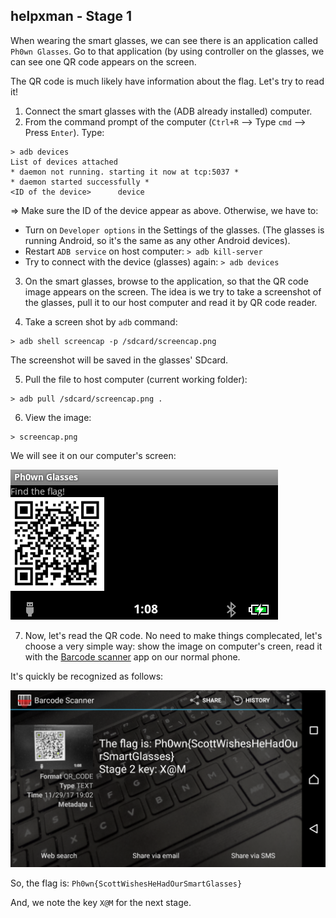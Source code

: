 ## helpxman - Stage 1

When wearing the smart glasses, we can see there is an application called `Ph0wn Glasses`. Go to that application (by using controller on the glasses, we can see one QR code appears on the screen.

The QR code is much likely have information about the flag. Let's try to read it!

1. Connect the smart glasses with the (ADB already installed) computer.
2. From the command prompt of the computer (`Ctrl+R` --> Type `cmd` --> Press `Enter`). Type:

```
> adb devices
List of devices attached
* daemon not running. starting it now at tcp:5037 *
* daemon started successfully *
<ID of the device>      device
```

=> Make sure the ID of the device appear as above. Otherwise, we have to:
* Turn on `Developer options` in the Settings of the glasses. (The glasses is running Android, so it's the same as any other Android devices).
* Restart `ADB service` on host computer: `> adb kill-server`
* Try to connect with the device (glasses) again: `> adb devices`

3. On the smart glasses, browse to the application, so that the QR code image appears on the screen. The idea is we try to take a screenshot of the glasses, pull it to our host computer and read it by QR code reader.

4. Take a screen shot by `adb` command:
```dos
> adb shell screencap -p /sdcard/screencap.png
```
The screenshot will be saved in the glasses' SDcard.

5. Pull the file to host computer (current working folder):
```
> adb pull /sdcard/screencap.png .
```

6. View the image:
```
> screencap.png
```
We will see it on our computer's screen:

![Ph0wn Glasses - Stage 1](screencap.png)

7. Now, let's read the QR code. No need to make things complecated, let's choose a very simple way: show the image on computer's creen, read it with the [Barcode scanner](https://play.google.com/store/apps/details?id=com.google.zxing.client.android&hl=en) app on our normal phone.

It's quickly be recognized as follows:

![Ph0wn Glasses Flag 1](Screenshot_20171129-190305.png)

So, the flag is: `Ph0wn{ScottWishesHeHadOurSmartGlasses}`

And, we note the key `X@M` for the next stage.
